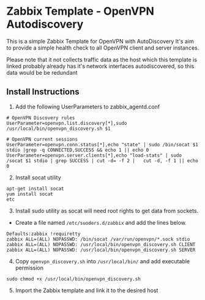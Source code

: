 # Zabbix Template - OpenVPN Autodiscovery

This is a simple Zabbix Template for OpenVPN with AutoDiscovery
It's aim to provide a simple health check to all OpenVPN client and server instances.

Please note that it not collects traffic data as the host which this template is linked probably already has it's network interfaces autodiscovered, so this data would be be redundant


## Install Instructions 
1.  Add the following UserParameters to zabbix_agentd.conf 
  ```
# OpenVPN Discovery rules
UserParameter=openvpn.list.discovery[*],sudo /usr/local/bin/openvpn_discovery.sh $1

# OpenVPN current sessions
UserParameter=openvpn.conn.status[*],echo "state" | sudo /bin/socat $1 stdio |grep -q CONNECTED,SUCCESS && echo 1 || echo 0
UserParameter=openvpn.server.clients[*],echo "load-stats" | sudo /socat $1 stdio | grep SUCCESS | cut -d= -f 2 |   cut -d, -f 1 || echo 0
  ```

2. Install socat utility
  ```
apt-get install socat
yum install socat
etc
  ```

3. Install sudo utility as socat will need root rights to get data from sockets.
  * Create a file named `/etc/suoders.d/zabbix` and add the lines below.
  ```
Defaults:zabbix !requiretty
zabbix ALL=(ALL) NOPASSWD: /bin/socat /var/run/openvpn/*.sock stdio
zabbix ALL=(ALL) NOPASSWD: /usr/local/bin/openvpn_discovery.sh CLIENT
zabbix ALL=(ALL) NOPASSWD: /usr/local/bin/openvpn_discovery.sh SERVER
  ```

4. Copy `openvpn_discovery.sh` into `/usr/local/bin/` and add executable permission
  ```
sudo chmod +x /usr/local/bin/openvpn_discovery.sh
  ```

5. Import the Zabbix template and link it to the desired host
